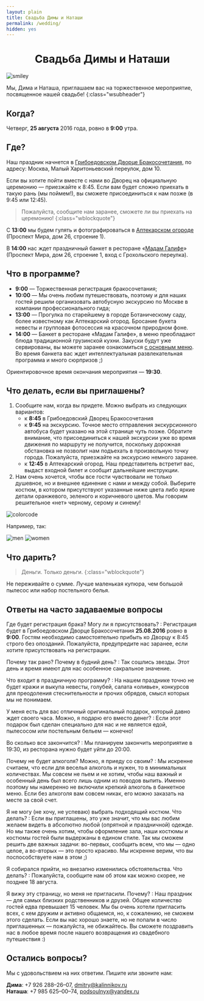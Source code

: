 ```yaml
---
layout: plain
title: Свадьба Димы и Наташи
permalink: /wedding/
hidden: yes
---
```



<center><h1 class="wheader wfont">Свадьба Димы и Наташи</h1></center>

![smiley](https://cdn-images-1.medium.com/max/2000/1*mMnEiVVEa7GwPx-BlSYWZw.jpeg)

Мы, Дима и Наташа, приглашаем вас на торжественное мероприятие, посвященное нашей свадьбе!
{:class="wsubheader"}

<h2>Когда?</h2>

Четверг, **25 августа** 2016 года, ровно в **9:00** утра.

<h2>Где?</h2>

Наш праздник начнется в [Грибоедовском Дворце Бракосочетания](http://zags.mos.ru/zags_moskvy/dvortsy/dvorets_brakosochetaniya_1/#fl1), по адресу: Москва, Малый&nbsp;Харитоньевский переулок, дом 10.


Если вы хотите пойти вместе с нами во Дворец на официальную церемонию — приезжайте к 8:45. Если вам будет сложно приехать в такую рань (мы поймем!), вы сможете присоединиться к нам позже (в 9:45 или 12:45).

> Пожалуйста, сообщите нам заранее, сможете ли вы приехать на церемонию!
{:class="wblockquote"}

C **13:00** мы будем гулять и фотографироваться в [Аптекарском огороде](http://www.hortus.ru/) (Проспект Мира, дом 26, строение 1).

В **14:00** нас ждет праздничный банкет в ресторане «[Мадам Галифе](http://madamgalife.ru/kontaktyi/)» (Проспект Мира, дом 26, строение 1, вход с Грохольского переулка).


<h2>Что в программе?</h2>

  - **9:00** — Торжественная регистрация бракосочетания;
  - **10:00** — Мы очень любим путешествовать, поэтому и для наших гостей решили организовать автобусную экскурсию по Москве в компании профессионального гида;
  - **13:00** — Прогулка по старейшему в городе Ботаническому саду, более известному как Аптекарский огород. Бросание букета невесты и групповая фотосессия на красочном природном фоне.
  - **14:00** — Банкет в ресторане «Мадам Галифе», в меню преобладают блюда традиционной грузинской кухни. Закуски будут уже сервированы, вы можете заранее ознакомиться [с основным меню](http://madamgalife.ru/menyu/kuhnya/).<br/>Во время банкета вас ждет интеллектуальная развлекательная программа и много сюрпризов ;)

Ориентировочное время окончания мероприятия — **19:30**.

<h2>Что делать, если вы приглашены?</h2>

  1. Сообщите нам, когда вы придете. Можно выбрать из следующих вариантов:
		- к **8:45** в Грибоедовский Дворец Бракосочетания
		- к **9:45** на экскурсию. Точное место отправления экскурсионного автобуса будет указано на этой странице чуть позже. Обратите внимание, что присоединиться к нашей экскурсии уже во время движения по маршруту не получится, поскольку дорожная обстановка не позволит нам подъехать в произвольную точку города. Пожалуйста, приезжайте на экскурсию немного заранее.
		- к **12:45** в Аптекарский огород. Наш представитель встретит вас, выдаст входной билет и сообщит дальнейшие инструкции.
  2. Нам очень хочется, чтобы все гости чувствовали не только душевное, но и внешнее единение с нами и между собой. Выберите костюм, в котором присутствуют указанные ниже цвета либо яркие детали оранжевого, зеленого и коричневого цветов. Мы говорим решительное «нет» черному, серому и синему!

  ![colorcode](https://cdn-images-1.medium.com/max/1600/1*6kEoecQ_rLmMoCrbRFhIig.png)

  Например, так:

  ![men](https://cdn-images-1.medium.com/max/1600/1*eOvL1WRHLGU6HEaFBGUZqg.png)
  ![women](https://cdn-images-1.medium.com/max/1600/1*R-Hrh816VbYurxNbkMzaVQ.png)

<h2>Что дарить?</h2>

> Деньги. Только деньги.
{:class="wblockquote"}

Не переживайте о сумме. Лучше маленькая купюра, чем большой пылесос или набор постельного белья.

<h2>Ответы на часто задаваемые вопросы</h2>

Где будет регистрация брака? Могу ли я присутствовать?
: Регистрация будет в Грибоедовском Дворце Бракосочетания **25.08.2016** ровно в **9:00**. Гостям необходимо самостоятельно прибыть ко Дворцу к 8:45 строго без опозданий. Пожалуйста, предупредите нас заранее, если хотите присутствовать на регистрации.

Почему так рано? Почему в будний день?
: Так сошлись звезды. Этот день и время имеют для нас особенное сакральное значение.

Что входит в праздничную программу?
: На нашем празднике точно не будет кражи и выкупа невесты, голубей, салата «оливье», конкурсов для преодоления стеснительности и прочих обрядов, смысл которых мы не понимаем.

У меня есть для вас отличный оригинальный подарок, который давно ждет своего часа. Можно, я подарю его вместо денег?
: Если этот подарок был сделан специально для нас и не является едой, пылесосом или постельным бельем — конечно!

Во сколько все закончится?
: Мы планируем закончить мероприятие в 19:30, из ресторана нужно будет уйти до 20:00. 

Почему не будет алкоголя? Можно, я приеду со своим?
: Мы искренне считаем, что если для веселья алкоголь и нужен, то в минимальных количествах. Мы совсем не пьем и не хотим, чтобы наш важный и особенный день был всего лишь одним из поводов выпить. Именно поэтому мы намеренно не включили крепкий алкоголь в банкетное меню. Если без алкоголя вам совсем никак, его можно заказать на месте  за свой счет.

Я не могу (не хочу, не успеваю) выбрать подходящий костюм. Что делать?
: Если вы приглашены, это уже значит, что мы вас любим желаем видеть в абсолютно любой (опрятной и праздничной) одежде. Но мы также очень хотим, чтобы оформление зала, наши костюмы и костюмы гостей были выдержаны в едином стиле. Так мы сможем решить две важных задачи: во-первых, сообщить всем, что мы — одно целое, а во-вторых — это просто красиво. Мы искренне верим, что вы поспособствуете нам в этом ;)

Я собирался прийти, но внезапно изменились обстоятельства. Что делать?
: Пожалуйста, сообщите нам об этом как можно скорее, не позднее 18 августа.

Я вижу эту страницу, но меня не пригласили. Почему?
: Наш праздник — для самых близких родственников и друзей. Общее количество гостей едва превышает 15 человек. Мы бы очень хотели пригласить всех, с кем дружим и активно общаемся, но, к сожалению, не сможем этого сделать. Если вы нас хорошо знаете, но не попали в число приглашенных — пожалуйста, не обижайтесь. Вы сможете поздравить нас в любое время после нашего возвращения из свадебного путешествия :)

<h2>Остались вопросы?</h2>

Мы с удовольствием на них ответим. Пишите или звоните нам:

**Дима**: +7 926 288–26–07, [dmitry@kalinnikov.ru](dmitry@kalinnikov.ru)<br/>
**Наташа**: +7 985 625–00–74, [podsoulnyx@yandex.ru](podsoulnyx@yandex.ru)